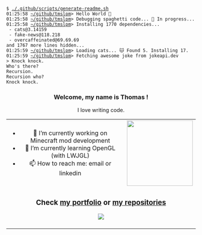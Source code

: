 <pre><code>$ <a href="https://github.com/tmslpm/tmslpm/blob/main/.github/scripts/generate-readme.sh">./.github/scripts/generate-readme.sh</a>
01:25:58 <a href="https://github.com/tmslpm/tmslpm">~/github/tmslpm</a>> Hello World 🎉 
01:25:58 <a href="https://github.com/tmslpm/tmslpm">~/github/tmslpm</a>> Debugging spaghetti code... 🍝 In progress... 
01:25:58 <a href="https://github.com/tmslpm/tmslpm">~/github/tmslpm</a>> Installing 1770 dependencies... 
 - cats@3.14159 
 - fake-news@118.218 
 - overcaffeinated@69.69.69 
and 1767 more lines hidden... 
01:25:59 <a href="https://github.com/tmslpm/tmslpm">~/github/tmslpm</a>> Loading cats... 🐱 Found 5. Installing 17. 
01:25:59 <a href="https://github.com/tmslpm/tmslpm">~/github/tmslpm</a>> Fetching awesome joke from jokeapi.dev 
> Knock knock.
Who's there?
Recursion.
Recursion who?
Knock knock. 
</code></pre><div style="text-align:center" align="center"> <h3>Welcome, my name is Thomas !</h3> <p>I love writing code.</p> </div>  <table style="text-align:center" align="center">  <tr> <td> <ul>  <li>🔭 I’m currently working on Minecraft mod development</li> <li>🌱 I’m currently learning OpenGL (with LWJGL)</li> <li>📫 How to reach me: email or linkedin</li> </ul> </td> <td> <a href="https://github.com/tmslpm"><img height=175 align="center" src="https://github-readme-stats.vercel.app/api/top-langs?username=tmslpm&layout=compact&langs_count=8&card_width=320&hide_border=true&theme=transparent" /></a>  </td> </tr> <tr> <td colspan="2"> <h3 style="text-align:center" align="center"> Check <a title="Click to open and view my portoflio" alt="open url tmslpm.github.io" href="https://tmslpm.github.io/portfolio">my portfolio</a> or <a title="Click to open and view my github repositories" alt="open url github.com/tmslpm?tab=repositories" href="https://github.com/tmslpm?tab=repositories">my repositories</a>  </h3>  <div style="text-align:center" align="center"> <a href="https://github.com/tmslpm/tmslpm" align="center" title="Click to open and view the repositorie: Portfolio" alt="open url github.com/tmslpm/portfolio"> <img align="center" src="https://github-readme-stats.vercel.app/api/pin/?username=tmslpm&repo=tmslpm&border_radius=0&theme=transparent" /> </a>  </div>  <br/> </td> </tr> </table>
